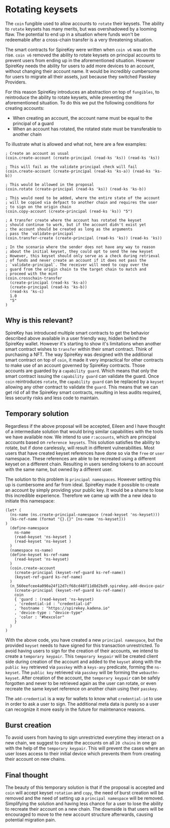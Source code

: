 # Rotating keysets

The `coin` fungible used to allow accounts to `rotate` their keysets. The
ability to `rotate` keysets has many merits, but was overshadowed by a looming
flaw. The potential to end up in a situation where funds won't be redeemable
after a cross-chain transfer is a very threatening situation.

The smart contracts for SpireKey were written when `coin v6` was on the rise.
`coin v6` removed the ability to rotate keysets on principal accounts to prevent
users from ending up in the aforementioned situation. However SpireKey needs the
ability for users to add more devices to an account, without changing their
account name. It would be incredibly cumbersome for users to migrate all their
assets, just because they switched Passkey Providers.

For this reason SpireKey introduces an abstraction on top of `fungibles`, to
reintroduce the ability to rotate keysets, while preventing the aforementioned
situation. To do this we put the following conditions for creating accounts:

- When creating an account, the account name must be equal to the principal of a
  guard
- When an account has rotated, the rotated state must be transferable to another
  chain

To illustrate what is allowed and what not, here are a few examples:

```pact
; Create an account as usual
(coin.create-account (create-principal (read-ks 'ks)) (read-ks 'ks))

; This will fail as the validate principal check will fail
(coin.create-account (create-principal (read-ks 'ks-a)) (read-ks 'ks-b))

; This would be allowed in the proposal
(coin.rotate (create-principal (read-ks 'ks)) (read-ks 'ks-b))

; This would need to be added, where the entire state of the account
; will be copied via defpact to another chain and requires the user
; to sign on the origin chain
(coin.copy-account (create-principal (read-ks 'ks)) "5")

; A transfer create where the account has rotated the keyset
; should continue to work, but if the account didn't exist yet
; the account should be created as long as the arguments
; pass the `validate-principal`
(coin.transfer-create (create-principal (read-ks 'ks)) (read-ks 'ks))

; In the scenario where the sender does not have any way to reason
; about the initial keyset, they could opt to send the new keyset
; However, this keyset should only serve as a check during retrieval
; of funds and never create an account if it does not pass the
; `validate-principal`. The receiver will need to copy over the
; guard from the origin chain to the target chain to match and
; proceed with the mint
(coin.crosschain-transfer
  (create-principal (read-ks 'ks-a))
  (create-principal (read-ks 'ks-b))
  (read-ks 'ks-c)
  1.0
  "5"
)
```

## Why is this relevant?

SpireKey has introduced multiple smart contracts to get the behavior described
above available in a user friendly way, hidden behind the SpireKey wallet.
However it's starting to show it's limitations when another smart contract
wishes to `transfer` within their smart contract. Think of purchasing a NFT. The
way SpireKey was designed with the additional smart contract on top of `coin`,
it made it very impractical for other contracts to make use of an account
governed by SpireKey contracts. Those accounts are guarded by a
`capability guard`. Which means that only the smart contract issuing the
`capability guard` can validate the guard. Once `coin` reintroduces `rotate`,
the `capability guard` can be replaced by a `keyset` allowing any other contract
to validate the `guard`. This means that we can get rid of all the SpireKey
smart contracts, resulting in less audits required, less security risks and less
code to maintain.

## Temporary solution

Regardless if the above proposal will be accepted, Eileen and I have thought of
a intermediate solution that would bring similar capabilities with the tools we
have available now. We intend to use `r:accounts`, which are principal accounts
based on `reference keysets`. This solution satisfies the ability to rotate, but
if done carelessly, will result in different vulnerabilities. Most users that
have created keyset references have done so via the `free` or `user` namespace.
These references are able to be recreated using a different keyset on a
different chain. Resulting in users sending tokens to an account with the same
name, but owned by a different user.

The solution to this problem is `principal namespaces`. However setting this up
is cumbersome and far from ideal. SpireKey made it possible to create an account
by simply providing your public key. It would be a shame to lose this incredible
experience. Therefore we came up with the a new idea to initiate this namespace:

```pact
(let* (
  (ns-name (ns.create-principal-namespace (read-keyset 'ns-keyset)))
  (ks-ref-name (format "{}.{}" [ns-name 'ns-keyset]))
)
  (define-namespace
    ns-name
    (read-keyset 'ns-keyset )
    (read-keyset 'ns-keyset )
  )
  (namespace ns-name)
  (define-keyset ks-ref-name
    (read-keyset 'ns-keyset)
  )
  (coin.create-account
    (create-principal (keyset-ref-guard ks-ref-name))
    (keyset-ref-guard ks-ref-name)
  )
  (n_560eefcee4a090a24f12d7cf68cd48f11d8d2bd9.spirekey.add-device-pair
    (create-principal (keyset-ref-guard ks-ref-name))
    coin
    { 'guard : (read-keyset 'ns-keyset)
    , 'credential-id : "credential-id"
    , 'hostname : "https://spirekey.kadena.io"
    , 'device-type : "device-type"
    , 'color : "#hexcolor"
    }
  )
)
```

With the above code, you have created a new `principal namespace`, but the
provided `keyset` needs to have signed for this transaction unrestricted. To
avoid having users to sign for the creation of their accounts, we intend to
create a `temporary keypair`. This `temporary keypair` will be created client
side during creation of the account and added to the `keyset` along with the
`public key` retrieved via `passkey` with a `keys-any` predicate, forming the
`ns-keyset`. The `public key` retrieved via `passkey` will be forming the
`webauthn-keyset`. After creation of the account, the `temporary keypair` can be
safely forgotten and never to be retrieved again as the user can rotate, or even
recreate the same keyset reference on another chain using their `passkey`.

The `add-credential` is a way for wallets to know what `credential-id` to use in
order to ask a user to sign. The additional meta data is purely so a user can
recognize it more easily in the future for maintenance reasons.

## Burst creation

To avoid users from having to sign unrestricted everytime they interact on a new
chain, we suggest to create the accounts on all `20 chains` in one go with the
help of the `temporary keypair`. This will prevent the cases where an user loses
access to their initial device which prevents them from creating their account
on new chains.

## Final thought

The beauty of this temporary solution is that if the proposal is accepted and
`coin` will accept keyset `rotation` and `copy`, the need of burst creation will
be removed and the need of setting up a `principal namespace` will be removed.
Simplifying the solution and having less chance for a user to lose the ability
to recreate their account on a new chain. The downside is that users will be
encouraged to move to the new account structure afterwards, causing potential
migration pain.
